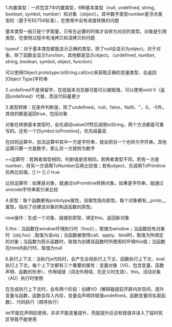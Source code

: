 1.内置类型：一共包含7中内置类型，6种基本类型（null, undefined, string, boolean, symbol, number）和对象（object）。其中数字类型number是浮点类型的（基于IEEE754标准），在使用中会有进度转换的问题

基本类型一般只是个字面量，只有在必要的时候才会转为对应的类型。对象是引用类型，在使用过程中有浅拷贝和深拷贝的问题

typeof：对于基本类型都能显示正确的类型，除了null会显示为object。对于对象，除了函数会显示function，其他都是显示object。（undefined, number, string, boolean, symbol, object, function）

可以使用Object.prototype.toString.call(xx)来获取正确的变量类型，会返回[Object Type]字符串

2.undefined不是保留字，在低版本浏览器可能可以被赋值，可以使用void 0（返回undefined）代替，而且代码量更少

3.类型转换：在条件判断是，除了undefined，null，false，NaN，''，0，-0外，其他的都是返回true，包括对象

对象在转换基本类型时，会先调动valueOf然后调用toString，两个方法都是可重写的。还有一个[Symbol.toPrimitive]，优先级最高

在四则运算中，加法运算中其中一方是字符串，就会把另一个也转为字符串。其他运算只要一方是数字，那么另一方就转为数字

==运算符：若两者类型相同，判断值是否相同。若两者类型不同，若有一方是number，将另一方调用ToNumber后再比较值；若有object，先调用ToPrimitive后再比较值。[] != [] // true

比较运算符：如果是对象，就通过toPromitive转换对象。如果是字符串，就通过unicode字符串索引来比较

4.原型：每个函数都有prototype属性，该属性指向原型。每个对象都有__proto__属性，指向了创建该对象的构造函数的原型。

new操作：生成一个对象、链接到原型、绑定this、返回新对象

5.this：当函数在window环境执行时（foo()），取值为window；当函数前有对象时（obj.foo）,取值为该obj；当函数被使用call、apply、bind时，取值为所绑定的对象；当函数为箭头函数时，取值为创建该函数时所使用的环境this值；当函数在html内执行时，取值为null

6.执行上下文：当执行js代码时，会产生全局执行上下文、函数执行上下文、eval执行上下文。每个上下文都有三个重要的属性：变量对象（VO，包含变量、函数声明、函数的形参）、作用域链（词法作用域，在定义时生效）、this。活动对象（AO）执行时使用

在生成执行上下文时，会有两个阶段：创建VO（解释器提前开辟内存空间，提升变量与函数，函数会存入内存，变量会声明并赋值undefined。函数变量同名取函数）、代码执行（顺序执行）

let不能在声明前使用，并非不能变量提升，而是提升后没有赋值并进入了临时死区导致不能使用
